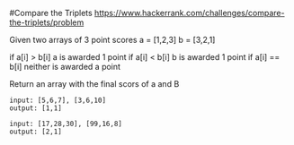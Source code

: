 #Compare the Triplets
https://www.hackerrank.com/challenges/compare-the-triplets/problem

Given two  arrays of 3 point scores
a = [1,2,3]
b = [3,2,1]

if  a[i] > b[i]  a is  awarded 1 point
if  a[i] < b[i]  b is  awarded 1 point
if  a[i] == b[i] neither is awarded a point

Return an array with the final scors of a and B


```
input: [5,6,7], [3,6,10]
output: [1,1]

input: [17,28,30], [99,16,8]
output: [2,1]

```
